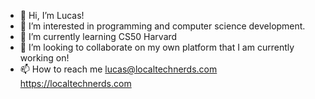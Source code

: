 - 👋 Hi, I’m Lucas! 
- 👀 I’m interested in programming and computer science development. 
- 🌱 I’m currently learning CS50 Harvard 
- 💞️ I’m looking to collaborate on my own platform that I am currently working on! 
- 📫 How to reach me lucas@localtechnerds.com
https://localtechnerds.com
<!---
LucasLy/LucasLy is a ✨ special ✨ repository because its `README.md` (this file) appears on your GitHub profile.
You can click the Preview link to take a look at your changes.
--->
